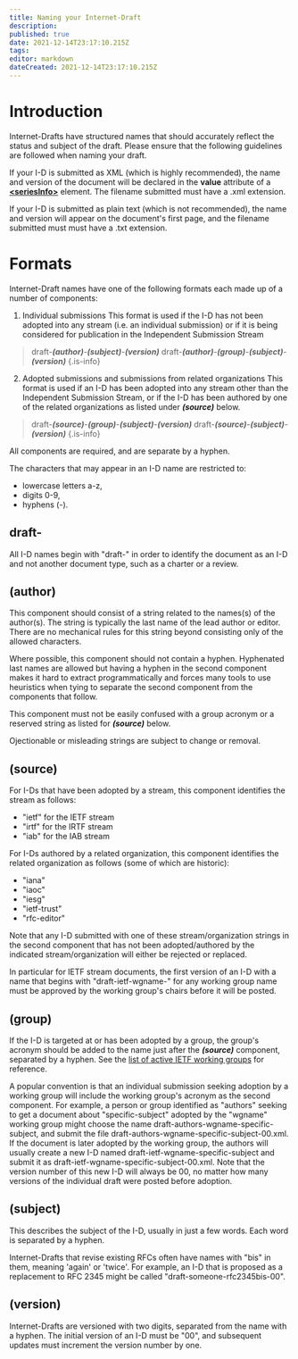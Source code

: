 ```yaml
---
title: Naming your Internet-Draft
description: 
published: true
date: 2021-12-14T23:17:10.215Z
tags: 
editor: markdown
dateCreated: 2021-12-14T23:17:10.215Z
---
```


# Introduction
Internet-Drafts have structured names that should accurately reflect the status and subject of the draft.  Please ensure that the following guidelines are followed when naming your draft.

If your I-D is submitted as XML (which is highly recommended), the name and version of the document will be declared in the **value** attribute of a [**\<seriesInfo\>**](https://authors.ietf.org/en/rfcxml-vocabulary#seriesinfo) element. The filename submitted must have a .xml extension.

If your I-D is submitted as plain text (which is not recommended), the name and version will appear on the document's first page, and the filename submitted must must have a .txt extension.

# Formats
Internet-Draft names have one of the following formats each made up of a number of components:

1. Individual submissions
   This format is used if the I-D has not been adopted into any stream (i.e. an individual submission) or if it is being considered for publication in the Independent Submission Stream
  
> draft-***(author)***-***(subject)***-***(version)***
> draft-***(author)***-***(group)***-***(subject)***-***(version)***
{.is-info}

2. Adopted submissions and submissions from related organizations
   This format is used if an I-D has been adopted into any stream other than the Independent Submission Stream, or if the I-D has been authored by one of the related organizations as listed under ***(source)*** below.

> draft-***(source)***-***(group)***-***(subject)***-***(version)***
> draft-***(source)***-***(subject)***-***(version)***
{.is-info}

All components are required, and are separate by a hyphen.

The characters that may appear in an I-D name are restricted to:
* lowercase letters a-z,
* digits 0-9,
* hyphens (-).

## draft-
All I-D names begin with "draft-" in order to identify the document as an I-D and not another document type, such as a charter or a review.

## (author)
This component should consist of a string related to the names(s) of the author(s). The string is typically the last name of the lead author or editor. There are no mechanical rules for this string beyond consisting only of the allowed characters.

Where possible, this component should not contain a hyphen. Hyphenated last names are allowed but having a hyphen in the second component makes it hard to extract programmatically and forces many tools to use heuristics when tying to separate the second component from the components that follow.

This component must not be easily confused with a group acronym or a reserved string as listed for ***(source)*** below.

Ojectionable or misleading strings are subject to change or removal.

## (source)
For I-Ds that have been adopted by a stream, this component identifies the stream as follows:

* "ietf" for the IETF stream
* "irtf" for the IRTF stream
* "iab" for the IAB stream

For I-Ds authored by a related organization, this component identifies the related organization as follows (some of which are historic):

* "iana"
* "iaoc"
* "iesg"
* "ietf-trust"
* "rfc-editor"

Note that any I-D submitted with one of these stream/organization strings in the second component that has not been adopted/authored by the indicated stream/organization will either be rejected or replaced.

In particular for IETF stream documents, the first version of an I-D with a name that begins with "draft-ietf-wgname-" for any working group name must be approved by the working group's chairs before it will be posted.

## (group)
If the I-D is targeted at or has been adopted by a group, the group's acronym should be added to the name just after the ***(source)*** component, separated by a hyphen. See the [list of active IETF working groups](https://datatracker.ietf.org/wg/) for reference.

A popular convention is that an individual submission seeking adoption by a working group will include the working group's acronym as the second component. For example, a person or group identified as "authors" seeking to get a document about "specific-subject" adopted by the "wgname" working group might choose the name draft-authors-wgname-specific-subject, and submit the file draft-authors-wgname-specific-subject-00.xml. If the document is later adopted by the working group, the authors will usually create a new I-D named draft-ietf-wgname-specific-subject and submit it as draft-ietf-wgname-specific-subject-00.xml. Note that the version number of this new I-D will always be 00, no matter how many versions of the individual draft were posted before adoption.

## (subject)
This describes the subject of the I-D, usually in just a few words. Each word is separated by a hyphen.

Internet-Drafts that revise existing RFCs often have names with "bis" in them, meaning 'again' or 'twice'. For example, an I-D that is proposed as a replacement to RFC 2345 might be called "draft-someone-rfc2345bis-00".

## (version)
Internet-Drafts are versioned with two digits, separated from the name with a hyphen. The initial version of an I-D must be "00", and subsequent updates must increment the version number by one.

